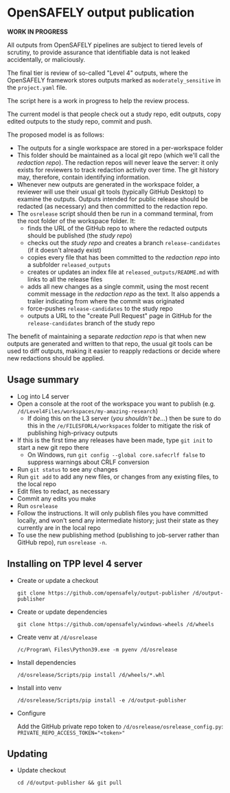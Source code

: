 # OpenSAFELY output publication

**WORK IN PROGRESS**

All outputs from OpenSAFELY pipelines are subject to tiered levels of scrutiny,
to provide assurance that identifiable data is not leaked accidentally, or
maliciously.

The final tier is review of so-called "Level 4" outputs, where the OpenSAFELY
framework stores outputs marked as `moderately_sensitive` in the `project.yaml` file.

The script here is a work in progress to help the review process.

The current model is that people check out a study repo, edit outputs, copy edited outputs to the study repo, commit and push.

The proposed model is as follows:

* The outputs for a single workspace are stored in a per-workspace folder
* This folder should be maintained as a local git repo (which we'll call the *redaction repo*). The redaction repos will never leave the server: it only exists for reviewers to track redaction activity over time. The git history may, therefore, contain identifying information.
* Whenever new outputs are generated in the workspace folder, a reviewer will use their usual git tools (typically GitHub Desktop) to examine the outputs. Outputs intended for public release should be redacted (as necessary) and then committed to the redaction repo.
* The `osrelease` script should then be run in a command terminal, from the root folder of the workspace folder. It:
  * finds the URL of the GitHub repo to where the redacted outputs should be published (the *study repo*)
  * checks out the *study repo* and creates a branch `release-candidates` (if it doesn't already exist)
  * copies every file that has been committed to the *redaction repo* into a subfolder `released_outputs`
  * creates or updates an index file at `released_outputs/README.md` with links to all the release files
  * adds all new changes as a single commit, using the most recent commit message in the *redaction repo* as the text. It also appends a trailer indicating from where the commit was originated
  * force-pushes `release-candidates` to the study repo
  * outputs a URL to the "create Pull Request" page in GitHub for the `release-candidates` branch of the study repo

The benefit of maintaining a separate *redaction repo* is that when new outputs
are generated and written to that repo, the usual git tools can be used to diff
outputs, making it easier to reapply redactions or decide where new redactions
should be applied.


## Usage summary

* Log into L4 server
* Open a console at the root of the workspace you want to publish (e.g. `/d/Level4Files/workspaces/my-amazing-research`)
  * If doing this on the L3 server (_you shouldn't be..._) then be sure to do this in the `/e/FILESFORL4/workspaces` folder to mitigate the risk of publishing high-privacy outputs
* If this is the first time any releases have been made, type `git init` to start a new git repo there
   * On Windows, run `git config --global core.safecrlf false` to suppress warnings about CRLF conversion
* Run `git status` to see any changes
* Run `git add` to add any new files, or changes from any existing files, to the local repo
* Edit files to redact, as necessary
* Commit any edits you make
* Run `osrelease`
* Follow the instructions. It will only publish files you have committed locally, and won't send any intermediate history; just their state as they currently are in the local repo
* To use the new publishing method (publishing to job-server rather than GitHub repo), run `osrelease -n`.


## Installing on TPP level 4 server

* Create or update a checkout 

    `git clone https://github.com/opensafely/output-publisher /d/output-publisher`

* Create or update dependencies

    `git clone https://github.com/opensafely/windows-wheels /d/wheels`

* Create venv at `/d/osrelease`

    `/c/Program\ Files\Python39.exe -m pyenv /d/osrelease`

* Install dependencies

    `/d/osrelease/Scripts/pip install /d/wheels/*.whl`

* Install into venv
 
    `/d/osrelease/Scripts/pip install -e /d/output-publisher`

* Configure
  
    Add the GitHub private repo token to `/d/osrelease/osrelease_config.py`: `PRIVATE_REPO_ACCESS_TOKEN="<token>"`


## Updating

* Update checkout

    `cd /d/output-publisher && git pull`
